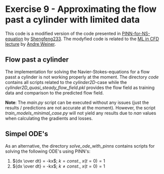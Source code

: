 # Exercise 9 - Approximating the flow past a cylinder with limited data

This code is a modified version of the code presented in
[PINN-for-NS-equation](https://github.com/Shengfeng233/PINN-for-NS-equation) by
[Shengfeng233](https://github.com/Shengfeng233). The modyfied code is related to the
[ML in CFD lecture](https://github.com/AndreWeiner/ml-cfd-lecture) by [Andre Weiner](https://github.com/AndreWeiner).

## Flow past a cylinder
The implementation for solving the Navier-Stokes-equations for a flow passt a cylinder is not working properly at the
moment. The directory *code* contains all scripts related to the *cylinder2D*-case while the
*cylinder2D_quasi_steady_flow_field.pkl* provides the flow field as training data and comparison to the predicted flow
field.

**Note**: The *main.py* script can be executed without any issues (just the results / predictions are not accurate at
        the moment). However, the script *train_models_minimal_case.py* will not yield any results due to *nan* values
        when calculating the gradients and losses.


## Simpel ODE's
As an alternative, the directory *solve_ode_with_pinns* contains scripts for solving the following ODE's using PINN's:

1. ${dx \over dt} = -kx$; $k = const.$, $x(t = 0) = 1$  
2. ${dx \over dt} = -kx$; $k \ne const.$, $x(t = 0) = 1$
